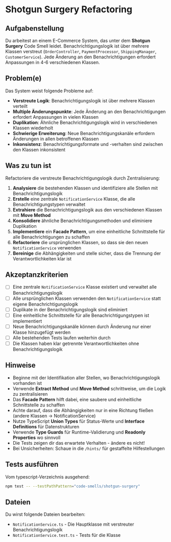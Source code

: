 # Shotgun Surgery Refactoring

## Aufgabenstellung

Du arbeitest an einem E-Commerce System, das unter dem **Shotgun Surgery** Code Smell leidet. Benachrichtigungslogik ist über mehrere Klassen verstreut (`OrderController`, `PaymentProcessor`, `ShippingManager`, `CustomerService`). Jede Änderung an den Benachrichtigungen erfordert Anpassungen in 4-6 verschiedenen Klassen.

## Problem(e)

Das System weist folgende Probleme auf:

- **Verstreute Logik**: Benachrichtigungslogik ist über mehrere Klassen verteilt
- **Multiple Änderungspunkte**: Jede Änderung an den Benachrichtigungen erfordert Anpassungen in vielen Klassen
- **Duplikation**: Ähnliche Benachrichtigungslogik wird in verschiedenen Klassen wiederholt
- **Schwierige Erweiterung**: Neue Benachrichtigungskanäle erfordern Änderungen in allen betroffenen Klassen
- **Inkonsistenz**: Benachrichtigungsformate und -verhalten sind zwischen den Klassen inkonsistent

## Was zu tun ist

Refactoriere die verstreute Benachrichtigungslogik durch Zentralisierung:

1. **Analysiere** die bestehenden Klassen und identifiziere alle Stellen mit Benachrichtigungslogik
2. **Erstelle** eine zentrale `NotificationService` Klasse, die alle Benachrichtigungstypen verwaltet
3. **Extrahiere** die Benachrichtigungslogik aus den verschiedenen Klassen mit **Move Method**
4. **Konsolidiere** ähnliche Benachrichtigungsmethoden und eliminiere Duplikation
5. **Implementiere** ein **Facade Pattern**, um eine einheitliche Schnittstelle für alle Benachrichtigungen zu schaffen
6. **Refactoriere** die ursprünglichen Klassen, so dass sie den neuen `NotificationService` verwenden
7. **Bereinige** die Abhängigkeiten und stelle sicher, dass die Trennung der Verantwortlichkeiten klar ist

## Akzeptanzkriterien

- [ ] Eine zentrale `NotificationService` Klasse existiert und verwaltet alle Benachrichtigungslogik
- [ ] Alle ursprünglichen Klassen verwenden den `NotificationService` statt eigene Benachrichtigungslogik
- [ ] Duplikate in der Benachrichtigungslogik sind eliminiert
- [ ] Eine einheitliche Schnittstelle für alle Benachrichtigungstypen ist implementiert
- [ ] Neue Benachrichtigungskanäle können durch Änderung nur einer Klasse hinzugefügt werden
- [ ] Alle bestehenden Tests laufen weiterhin durch
- [ ] Die Klassen haben klar getrennte Verantwortlichkeiten ohne Benachrichtigungslogik

## Hinweise

- Beginne mit der Identifikation aller Stellen, wo Benachrichtigungslogik vorhanden ist
- Verwende **Extract Method** und **Move Method** schrittweise, um die Logik zu zentralisieren
- Das **Facade Pattern** hilft dabei, eine saubere und einheitliche Schnittstelle zu schaffen
- Achte darauf, dass die Abhängigkeiten nur in eine Richtung fließen (andere Klassen → NotificationService)
- Nutze TypeScript **Union Types** für Status-Werte und **Interface Definitions** für Datenstrukturen
- Verwende **Type Guards** für Runtime-Validierung und **Readonly Properties** wo sinnvoll
- Die Tests zeigen dir das erwartete Verhalten - ändere es nicht!
- Bei Unsicherheiten: Schaue in die `/hints/` für gestaffelte Hilfestellungen

## Tests ausführen

Vom typescript-Verzeichnis ausgehend:

```bash
npm test -- --testPathPattern="code-smells/shotgun-surgery"
```

## Dateien

Du wirst folgende Dateien bearbeiten:
- `NotificationService.ts` - Die Hauptklasse mit verstreuter Benachrichtigungslogik
- `NotificationService.test.ts` - Tests für die Klasse